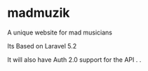 # madmuzik
A unique website for mad musicians

Its Based on Laravel 5.2 

It will also have Auth 2.0 support for the API . .
